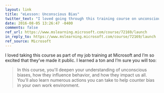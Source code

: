 ```yaml
---
layout: link
title: "eLesson: Unconscious Bias"
twitter_text: "I loved going through this training course on unconscious bias & am so happy Microsoft made it public:"
date: 2016-08-05 13:26:47 -0400
comments: false
ref_url: https://www.mslearning.microsoft.com/course/72169/launch
in_reply_to: https://www.mslearning.microsoft.com/course/72169/launch
ref_source: Microsoft
---
```


I loved taking this course as part of my job training at Microsoft and I’m so excited that they’ve made it public. I learned a ton and I’m sure you will too:

> In this course, you'll deepen your understanding of unconscious biases, how they influence behavior, and how they impact us all. You'll also learn numerous actions you can take to help counter bias in your own work environment.